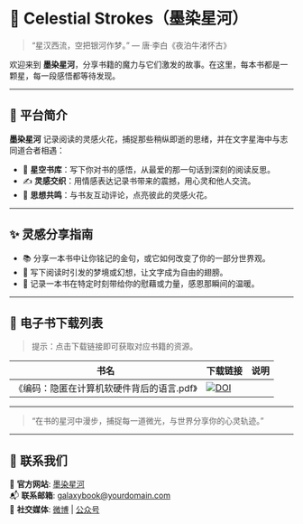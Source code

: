 # 🌌 Celestial Strokes（墨染星河）

> “星汉西流，空把银河作梦。” — 唐·李白《夜泊牛渚怀古》

欢迎来到 **墨染星河**，分享书籍的魔力与它们激发的故事。在这里，每本书都是一颗星，每一段感悟都等待发现。

---

## 🌠 平台简介

**墨染星河** 记录阅读的灵感火花，捕捉那些稍纵即逝的思绪，并在文字星海中与志同道合者相遇：

- 📖 **星空书库**：写下你对书的感悟，从最爱的那一句话到深刻的阅读反思。
- ✍️ **灵感交织**：用情感表达记录书带来的震撼，用心灵和他人交流。
- 💬 **思想共鸣**：与书友互动评论，点亮彼此的灵感火花。

---

## ✨ 灵感分享指南

- 📚 分享一本书中让你铭记的金句，或它如何改变了你的一部分世界观。
- 🌟 写下阅读时引发的梦境或幻想，让文字成为自由的翅膀。
- 💌 记录一本书在特定时刻带给你的慰藉或力量，感恩那瞬间的温暖。

---
## 🚀 电子书下载列表
> 提示：点击下载链接即可获取对应书籍的资源。

| 书名          | 下载链接                                             | 说明                         |
|---------------|----------------------------------------------------|------------------------------|
| 《编码：隐匿在计算机软硬件背后的语言.pdf》 | [![DOI](https://zenodo.org/badge/DOI/10.5281/zenodo.14351164.svg)](https://zenodo.org/records/14351164/files/%E7%BC%96%E7%A0%81%EF%BC%9A%E9%9A%90%E5%8C%BF%E5%9C%A8%E8%AE%A1%E7%AE%97%E6%9C%BA%E8%BD%AF%E7%A1%AC%E4%BB%B6%E8%83%8C%E5%90%8E%E7%9A%84%E8%AF%AD%E8%A8%80.pdf) |  |


---

> “在书的星河中漫步，捕捉每一道微光，与世界分享你的心灵轨迹。”

--- 

## 📧 联系我们

📌 **官方网站**: [墨染星河](https://yourdomain.com)  
📬 **联系邮箱**: galaxybook@yourdomain.com  
📱 **社交媒体**: [微博](https://weibo.com/yourpage) | [公众号](https://mp.weixin.qq.com)
